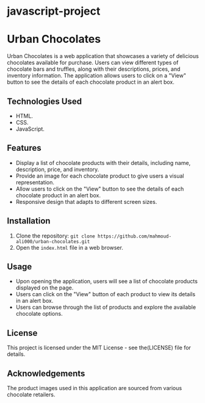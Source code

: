 # javascript-project
# Urban Chocolates

Urban Chocolates is a web application that showcases a variety of delicious chocolates available for purchase. Users can view different types of chocolate bars and truffles, along with their descriptions, prices, and inventory information. The application allows users to click on a "View" button to see the details of each chocolate product in an alert box.

## Technologies Used

- HTML.
- CSS.
- JavaScript.

## Features

- Display a list of chocolate products with their details, including name, description, price, and inventory.
- Provide an image for each chocolate product to give users a visual representation.
- Allow users to click on the "View" button to see the details of each chocolate product in an alert box.
- Responsive design that adapts to different screen sizes.

## Installation

1. Clone the repository: `git clone https://github.com/mahmoud-ali000/urban-chocolates.git`
2. Open the `index.html` file in a web browser.

## Usage

- Upon opening the application, users will see a list of chocolate products displayed on the page.
- Users can click on the "View" button of each product to view its details in an alert box.
- Users can browse through the list of products and explore the available chocolate options.

## License

This project is licensed under the MIT License - see the(LICENSE) file for details.

## Acknowledgements

The product images used in this application are sourced from various chocolate retailers.

